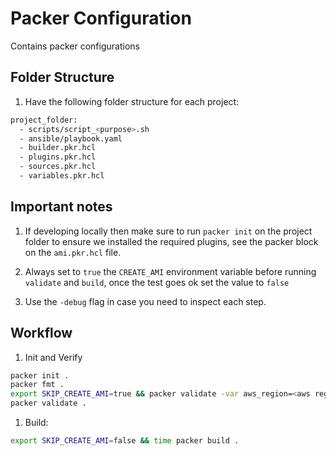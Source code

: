 # Packer Configuration

Contains packer configurations

## Folder Structure

1. Have the following folder structure for each project:

  ```bash
  project_folder:
    - scripts/script_<purpose>.sh
    - ansible/playbook.yaml
    - builder.pkr.hcl
    - plugins.pkr.hcl
    - sources.pkr.hcl
    - variables.pkr.hcl
  ```

## Important notes

1. If developing locally then make sure to run `packer init` on the project folder to ensure we installed the required plugins, see the packer block on the `ami.pkr.hcl` file.

1. Always set to `true` the `CREATE_AMI` environment variable before running `validate` and `build`, once the test goes ok set the value to `false`
1. Use the `-debug` flag in case you need to inspect each step.

## Workflow

1. Init and Verify

```bash
packer init .
packer fmt .
export SKIP_CREATE_AMI=true && packer validate -var aws_region=<aws region> .
packer validate .
```

1. Build:

```bash
export SKIP_CREATE_AMI=false && time packer build .
```
